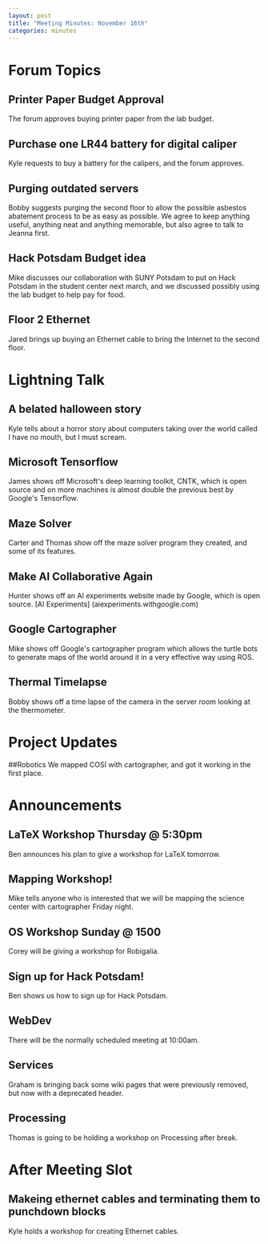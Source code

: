 ```yaml
---
layout: post
title: "Meeting Minutes: November 16th"
categories: minutes
---
```


# Forum Topics

## Printer Paper Budget Approval
The forum approves buying printer paper from the lab budget.

## Purchase one LR44 battery for digital caliper
Kyle requests to buy a battery for the calipers, and the forum approves.

## Purging outdated servers
Bobby suggests purging the second floor to allow the possible asbestos abatement process to be as easy as possible. We agree to keep anything useful, anything neat and anything memorable, but also agree to talk to Jeanna first.

## Hack Potsdam Budget idea
Mike discusses our collaboration with SUNY Potsdam to put on Hack Potsdam in the student center next march, and we discussed possibly using the lab budget to help pay for food.

## Floor 2 Ethernet
Jared brings up buying an Ethernet cable to bring the Internet to the second floor.

# Lightning Talk

## A belated halloween story
Kyle tells about a horror story about computers taking over the world called I have no mouth, but I must scream.

## Microsoft Tensorflow
James shows off Microsoft's deep learning toolkit, CNTK, which is open source and on more machines is almost double the previous best by Google's Tensorflow.

## Maze Solver
Carter and Thomas show off the maze solver program they created, and some of its features.

## Make AI Collaborative Again
Hunter shows off an AI experiments website made by Google, which is open source. [AI Experiments] (aiexperiments.withgoogle.com)

## Google Cartographer
Mike shows off Google's cartographer program which allows the turtle bots to generate maps of the world around it in a very effective way using ROS.

## Thermal Timelapse
Bobby shows off a time lapse of the camera in the server room looking at the thermometer.

# Project Updates

##Robotics
We mapped COSI with cartographer, and got it working in the first place.

# Announcements

## LaTeX Workshop Thursday @ 5:30pm
Ben announces his plan to give a workshop for LaTeX tomorrow.

## Mapping Workshop!
Mike tells anyone who is interested that we will be mapping the science center with cartographer Friday night.

## OS Workshop Sunday @ 1500
Corey will be giving a workshop for Robigalia.

## Sign up for Hack Potsdam!
Ben shows us how to sign up for Hack Potsdam.

## WebDev
There will be the normally scheduled meeting at 10:00am.

## Services
Graham is bringing back some wiki pages that were previously removed, but now with a deprecated header.

## Processing
Thomas is going to be holding a workshop on Processing after break.

# After Meeting Slot

## Makeing ethernet cables and terminating them to punchdown blocks
Kyle holds a workshop for creating Ethernet cables.
